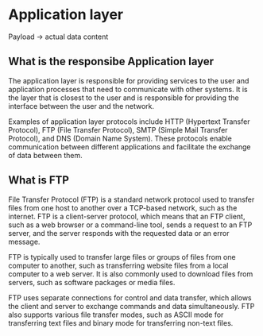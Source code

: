 # Application layer
Payload -> actual data content

## What is the responsibe Application layer
The application layer is responsible for providing services to the user and application processes that need to communicate with other systems. It is the layer that is closest to the user and is responsible for providing the interface between the user and the network.

Examples of application layer protocols include HTTP (Hypertext Transfer Protocol), FTP (File Transfer Protocol), SMTP (Simple Mail Transfer Protocol), and DNS (Domain Name System). These protocols enable communication between different applications and facilitate the exchange of data between them.

## What is FTP
File Transfer Protocol (FTP) is a standard network protocol used to transfer files from one host to another over a TCP-based network, such as the internet. FTP is a client-server protocol, which means that an FTP client, such as a web browser or a command-line tool, sends a request to an FTP server, and the server responds with the requested data or an error message.

FTP is typically used to transfer large files or groups of files from one computer to another, such as transferring website files from a local computer to a web server. It is also commonly used to download files from servers, such as software packages or media files.

FTP uses separate connections for control and data transfer, which allows the client and server to exchange commands and data simultaneously. FTP also supports various file transfer modes, such as ASCII mode for transferring text files and binary mode for transferring non-text files.